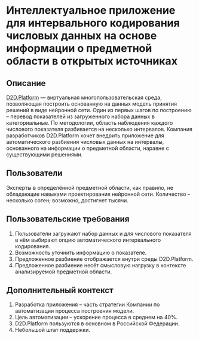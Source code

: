 # Интеллектуальное приложение для интервального кодирования числовых данных на основе информации о предметной области в открытых источниках
## Описание
[D2D.Platform](https://d2d-platform.tech) — виртуальная многопользовательская среда, позволяющая построить основанную на данных модель принятия решений в виде нейронной сети. Один из первых шагов по построению – перевод показателей из загруженного набора данных в категориальные. По методологии, область наблюдения каждого числового показателя разбивается на несколько интервалов.
Компания разработчиков D2D.Platform хочет внедрить приложение для автоматического разбиения числовых данных на интервалы, основанного на информации о предметной области, наравне с существующими решениями.
## Пользователи
Эксперты в определённой предметной области, как правило, не обладающие навыками проектирования нейронной сети.
Количество – несколько сотен; возможно, достигнет тысячи.
## Пользовательские требования
1. Пользователи загружают набор данных и для числового показателя в нём выбирают опцию автоматического интервального кодирования.
2. Возможность уточнить информацию о показателе.
3. Предложенное разбиение отображается внутри среды D2D.Platform.
4. Предложенное разбиение несёт смысловую нагрузку в контексте анализируемой предметной области.
## Дополнительный контекст
1. Разработка приложения – часть стратегии Компании по автоматизации процесса построения модели.
2. Цель автоматизации – ускорение процесса в среднем на 40%.
3. D2D.Platform пользуются в основном в Российской Федерации.
4. Небольшой штат поддержки.
